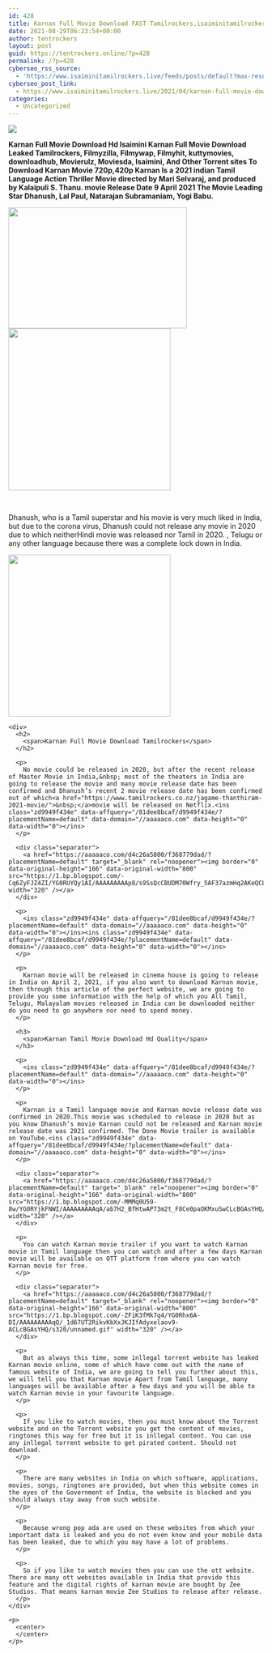```yaml
---
id: 428
title: Karnan Full Movie Download FAST Tamilrockers,isaiminitamilrockers Hd Isaimini 720p
date: 2021-08-29T06:23:54+00:00
author: tentrockers
layout: post
guid: https://tentrockers.online/?p=428
permalink: /?p=428
cyberseo_rss_source:
  - 'https://www.isaiminitamilrockers.live/feeds/posts/default?max-results=150&start-index=1'
cyberseo_post_link:
  - https://www.isaiminitamilrockers.live/2021/04/karnan-full-movie-download-fast.html
categories:
  - Uncategorized
---
```

<div class="media_block">
  <img src="https://1.bp.blogspot.com/-twKJOJZhLyo/YG0RKTAn87I/AAAAAAAAAp0/FnQZVA7apwEVIq0YuF3GP_zY9LjoKLmVwCLcBGAsYHQ/s72-w352-h239-c/80061617.webp" class="media_thumbnail" />
</div>

<meta content="Karnan Full Movie Download Hd Isaimini Karnan Full Movie Download Leaked Tamilrockers, Filmyzilla, Filmywap, Filmyhit, kuttymovies, download..." name="twitter:description" />

  


<center>
</center>

  
<ins class="zd9949f434e" data-affquery="/81dee8bcaf/d9949f434e/?placementName=default" data-domain="//aaaaaco.com" data-height="0" data-width="0"></ins>

<span><b>Karnan Full Movie Download Hd Isaimini Karnan Full Movie Download Leaked Tamilrockers, Filmyzilla, Filmywap, Filmyhit, kuttymovies, downloadhub, Movierulz, Moviesda, Isaimini, And Other Torrent sites To Download Karnan Movie 720p,420p Karnan Is a 2021 indian Tamil Language Action Thriller Movie directed by Mari Selvaraj, and produced by Kalaipuli S. Thanu. movie Release Date 9 April 2021 The Movie Leading Star Dhanush, Lal Paul, Natarajan Subramaniam, Yogi Babu.</b></span>

<ins class="zd9949f434e" data-affquery="/81dee8bcaf/d9949f434e/?placementName=default" data-domain="//aaaaaco.com" data-height="0" data-width="0"></ins>

<div class="separator">
  <a href="https://1.bp.blogspot.com/-twKJOJZhLyo/YG0RKTAn87I/AAAAAAAAAp0/FnQZVA7apwEVIq0YuF3GP_zY9LjoKLmVwCLcBGAsYHQ/s800/80061617.webp"><img loading="lazy" border="0" data-original-height="598" data-original-width="800" height="239" src="https://1.bp.blogspot.com/-twKJOJZhLyo/YG0RKTAn87I/AAAAAAAAAp0/FnQZVA7apwEVIq0YuF3GP_zY9LjoKLmVwCLcBGAsYHQ/w352-h239/80061617.webp" width="352" /></a>
</div>



<div class="separator">
  <a href="https://aaaaaco.com/d4c26a5800/f368779dad/?placementName=default" target="_blank" rel="noopener"><img border="0" data-original-height="166" data-original-width="800" src="https://1.bp.blogspot.com/-zLfjZNtYGuw/YG0RPukDYhI/AAAAAAAAAp4/RDjFd23QDqsLAoTG2t4q2RI2rnYNyyshwCLcBGAsYHQ/s320/unnamed.gif" width="320" /></a>
</div>

<span face="&quot;Source Sans Pro&quot;, &quot;Helvetica Neue&quot;, sans-serif"><br /></span>

<div>
  <p>
    Dhanush, who is a Tamil superstar and his movie is very much liked in India, but due to the corona virus, Dhanush could not release any movie in 2020 due to which neitherHindi movie&nbsp;was released nor Tamil in 2020. , Telugu or any other language because there was a complete lock down in India.
  </p>
  
  <div class="separator">
    <a href="https://aaaaaco.com/d4c26a5800/f368779dad/?placementName=default" target="_blank" rel="noopener"><img border="0" data-original-height="166" data-original-width="800" src="https://1.bp.blogspot.com/-QeIhLtj862U/YG0Rdtk2z8I/AAAAAAAAAqI/_lCLzNwSb084Fa5zAFivt2IWuGit2GaYQCLcBGAsYHQ/s320/unnamed.gif" width="320" /></a>
  </div>
  
  <p>
    </div> 
    
    <div>
      <h2>
        <span>Karnan Full Movie Download Tamilrockers</span>
      </h2>
      
      <p>
        No movie could be released in 2020, but after the recent release of Master Movie in India,&nbsp; most of the theaters in India are going to release the movie and many movie release date has been confirmed and Dhanush’s recent 2 movie release date has been confirmed out of which<a href="https://www.tamilrockers.co.nz/jagame-thanthiram-2021-movie/">&nbsp;</a>movie will be released on Netflix.<ins class="zd9949f434e" data-affquery="/81dee8bcaf/d9949f434e/?placementName=default" data-domain="//aaaaaco.com" data-height="0" data-width="0"></ins>
      </p>
      
      <div class="separator">
        <a href="https://aaaaaco.com/d4c26a5800/f368779dad/?placementName=default" target="_blank" rel="noopener"><img border="0" data-original-height="166" data-original-width="800" src="https://1.bp.blogspot.com/-Cq6ZyFJZ4ZI/YG0RUYQy1AI/AAAAAAAAAp8/s9SsQcCBUDM70Wfry_5AF37azmHq2AKeQCLcBGAsYHQ/s320/unnamed.gif" width="320" /></a>
      </div>
      
      <p>
        <ins class="zd9949f434e" data-affquery="/81dee8bcaf/d9949f434e/?placementName=default" data-domain="//aaaaaco.com" data-height="0" data-width="0"></ins><ins class="zd9949f434e" data-affquery="/81dee8bcaf/d9949f434e/?placementName=default" data-domain="//aaaaaco.com" data-height="0" data-width="0"></ins>
      </p>
      
      <p>
        Karnan movie will be released in cinema house is going to release in India on April 2, 2021, if you also want to download Karnan movie, then through this article of the perfect website, we are going to provide you some information with the help of which you All Tamil, Telugu, Malayalam movies released in India can be downloaded neither do you need to go anywhere nor need to spend money.
      </p>
      
      <h3>
        <span>Karnan Tamil Movie Download Hd Quality</span>
      </h3>
      
      <p>
        <ins class="zd9949f434e" data-affquery="/81dee8bcaf/d9949f434e/?placementName=default" data-domain="//aaaaaco.com" data-height="0" data-width="0"></ins>
      </p>
      
      <p>
        Karnan is a Tamil language movie and Karnan movie release date was confirmed in 2020.This movie was scheduled to release in 2020 but as you know Dhanush’s movie Karnan could not be released and Karnan movie release date was 2021 confirmed. The Done Movie trailer is available on YouTube.<ins class="zd9949f434e" data-affquery="/81dee8bcaf/d9949f434e/?placementName=default" data-domain="//aaaaaco.com" data-height="0" data-width="0"></ins>
      </p>
      
      <div class="separator">
        <a href="https://aaaaaco.com/d4c26a5800/f368779dad/?placementName=default" target="_blank" rel="noopener"><img border="0" data-original-height="166" data-original-width="800" src="https://1.bp.blogspot.com/-MMMq0U59-8w/YG0RYjkFNWI/AAAAAAAAAqA/ab7H2_BfHtwAP73m2t_F8Ce0paOKMxuSwCLcBGAsYHQ/s320/unnamed.gif" width="320" /></a>
      </div>
      
      <p>
        You can watch Karnan movie trailer if you want to watch Karnan movie in Tamil language then you can watch and after a few days Karnan movie will be available on OTT platform from where you can watch Karnan movie for free.
      </p>
      
      <div class="separator">
        <a href="https://aaaaaco.com/d4c26a5800/f368779dad/?placementName=default" target="_blank" rel="noopener"><img border="0" data-original-height="166" data-original-width="800" src="https://1.bp.blogspot.com/-ZFiK3fMk7q4/YG0Rhx6A-DI/AAAAAAAAAqQ/_1d67UT2RikvKbXxJKJIfAdyxelaov9-ACLcBGAsYHQ/s320/unnamed.gif" width="320" /></a>
      </div>
      
      <p>
        But as always this time, some inllegal torrent website has leaked Karnan movie online, some of which have come out with the name of famous website of India, we are going to tell you further about this, we will tell you that Karnan movie Apart from Tamil language, many languages ​​will be available after a few days and you will be able to watch Karnan movie in your favourite language.
      </p>
      
      <p>
        If you like to watch movies, then you must know about the Torrent website and on the Torrent website you get the content of movies, ringtones this way for free but it is inllegal content. You can use any inllegal torrent website to get pirated content. Should not download.
      </p>
      
      <p>
        There are many websites in India on which software, applications, movies, songs, ringtones are provided, but when this website comes in the eyes of the Government of India, the website is blocked and you should always stay away from such website.
      </p>
      
      <p>
        Because wrong pop ada are used on these websites from which your important data is leaked and you do not even know and your mobile data has been leaked, due to which you may have a lot of problems.
      </p>
      
      <p>
        So if you like to watch movies then you can use the ott website. There are many ott websites available in India that provide this feature and the digital rights of karnan movie are bought by Zee Studios. That means karnan movie Zee Studios to release after release.
      </p>
    </div>
    
    <p>
      <center>
      </center>
    </p>